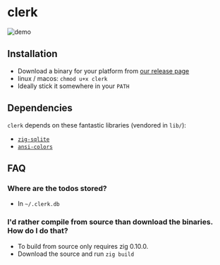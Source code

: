 # clerk

![demo](https://user-images.githubusercontent.com/2567177/202277288-14510159-844d-49d0-9c05-307a7263bd3e.gif)

## Installation

- Download a binary for your platform from [our release page](https://github.com/malcolmstill/clerk/releases)
- linux / macos: `chmod u+x clerk`
- Ideally stick it somewhere in your `PATH`

## Dependencies

`clerk` depends on these fantastic libraries (vendored in `lib/`):
- [`zig-sqlite`](https://github.com/vrischmann/zig-sqlite)
- [`ansi-colors`](https://github.com/ziglibs/ansi-term)

## FAQ

### Where are the todos stored?

- In `~/.clerk.db`

### I'd rather compile from source than download the binaries. How do I do that?

- To build from source only requires zig 0.10.0.
- Download the source and run `zig build`
